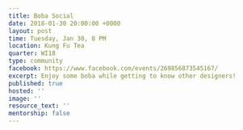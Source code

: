 ```yaml
---
title: Boba Social
date: 2018-01-30 20:00:00 +0000
layout: post
time: Tuesday, Jan 30, 8 PM
location: Kung Fu Tea
quarter: WI18
type: community
facebook: https://www.facebook.com/events/269856873545167/
excerpt: Enjoy some boba while getting to know other designers!
published: true
hosted: ''
image: ''
resource_text: ''
mentorship: false
---
```

